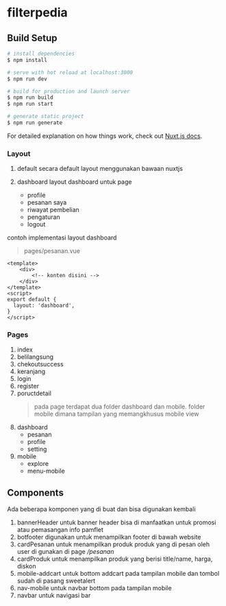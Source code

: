 # filterpedia

## Build Setup

```bash
# install dependencies
$ npm install

# serve with hot reload at localhost:3000
$ npm run dev

# build for production and launch server
$ npm run build
$ npm run start

# generate static project
$ npm run generate
```

For detailed explanation on how things work, check out [Nuxt.js docs](https://nuxtjs.org).

### Layout

1. default
   secara default layout menggunakan bawaan nuxtjs

2. dashboard
   layout dashboard untuk page
   - profile
   - pesanan saya
   - riwayat pembelian
   - pengaturan
   - logout

contoh implementasi layout dashboard

> pages/pesanan.vue

```
<template>
    <div>
        <!-- konten disini -->
    </div>
</template>
<script>
export default {
  layout: 'dashboard',
}
</script>
```

### Pages

1. index
2. belilangsung
3. chekoutsuccess
4. keranjang
5. login
6. register
7. poructdetail
   > pada page terdapat dua folder dashboard dan mobile. folder mobile dimana tampilan yang memangkhusus mobile view
8. dashboard
   - pesanan
   - profile
   - setting
9. mobile
   - explore
   - menu-mobile

## Components

Ada beberapa komponen yang di buat dan bisa digunakan kembali

1. bannerHeader untuk banner header bisa di manfaatkan untuk promosi atau pemasangan info pamflet
2. botfooter digunakan untuk menampilkan footer di bawah website
3. cardPesanan untuk menampilkan produk produk yang di pesan oleh user di gunakan di page _/pesanan_
4. cardProduk untuk menampilkan produk yang berisi title/name, harga, diskon
5. mobile-addcart untuk bottom addcart pada tampilan mobile dan tombol sudah di pasang sweetalert
6. nav-mobile untuk navbar bottom pada tampilan mobile
7. navbar untuk navigasi bar
